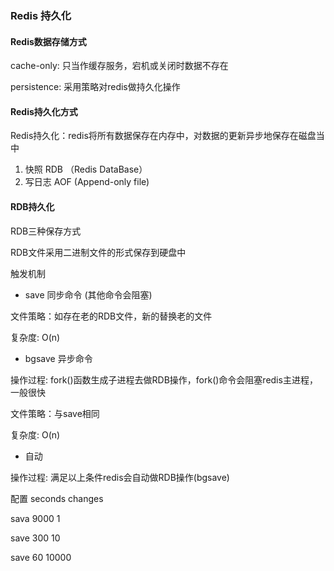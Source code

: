 ### Redis 持久化

#### Redis数据存储方式

cache-only: 只当作缓存服务，宕机或关闭时数据不存在

persistence: 采用策略对redis做持久化操作

#### Redis持久化方式

Redis持久化：redis将所有数据保存在内存中，对数据的更新异步地保存在磁盘当中

1. 快照 RDB （Redis DataBase）
2. 写日志 AOF (Append-only file)

#### RDB持久化

RDB三种保存方式

RDB文件采用二进制文件的形式保存到硬盘中

触发机制

- save 同步命令 (其他命令会阻塞)

文件策略：如存在老的RDB文件，新的替换老的文件

复杂度: O(n)

- bgsave 异步命令

操作过程: fork()函数生成子进程去做RDB操作，fork()命令会阻塞redis主进程，一般很快

文件策略：与save相同

复杂度: O(n)

- 自动

操作过程: 满足以上条件redis会自动做RDB操作(bgsave)

配置   seconds     changes

sava   9000          1

save   300           10

save   60            10000


